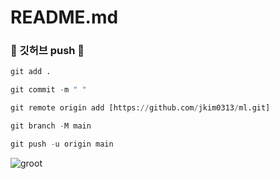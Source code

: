 # README.md

### 🔦 깃허브 push 👐

```python
git add .
```

```python
git commit -m " "
```

```python
git remote origin add [https://github.com/jkim0313/ml.git]
```

```python
git branch -M main
```

```python
git push -u origin main
```

![groot](https://user-images.githubusercontent.com/76515487/177273074-99575735-f61c-41bb-b6a9-f0ca135cb40b.png)